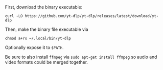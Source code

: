 First, download the binary executable:

`curl -LO https://github.com/yt-dlp/yt-dlp/releases/latest/download/yt-dlp`

Then, make the binary file executable via

`chmod a+rx ~/.local/bin/yt-dlp`

Optionally expose it to `$PATH`.

Be sure to also install `ffmpeg` via `sudo apt-get install ffmpeg` so audio and video formats could be merged together. 
